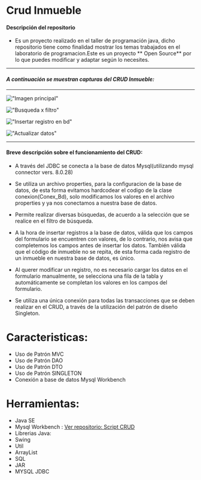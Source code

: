 # Crud Inmueble
#### Descripción del repositorio
- Es un proyecto realizado en el taller de programación java, dicho repositorio tiene como finalidad mostrar los temas trabajados en el laboratorio de programacion.Este es un proyecto ** Open Source** por lo que puedes modificar y adaptar según lo necesites. 

----
#### ***A continuación se muestran capturas del CRUD Inmueble:*** 
----


!["Imagen principal"](https://i.postimg.cc/nrgc77gN/img-princ-3.png)

!["Busqueda x filtro"](https://i.postimg.cc/T24PZM1Q/img-filtro-busq-2.png)

!["Insertar registro en bd"](https://i.postimg.cc/HLdWQTvW/img-insertar-Datos.png)

!["Actualizar datos"](https://i.postimg.cc/CxjLBRN6/img-modificar-Datos-2.png)

---
#### Breve descripción sobre el funcionamiento del CRUD:

- A través del JDBC se conecta a la base de datos Mysql(utilizando mysql connector vers. 8.0.28)

- Se utiliza un archivo properties, para la configuracion de la base de datos, de esta forma evitamos hardcodear el codigo de la clase conexion(Conex_Bd), solo modificamos los valores en el archivo properties y ya nos conectamos a nuestra base de datos.

- Permite realizar diversas búsquedas, de acuerdo a la selección que se realice en el filtro de búsqueda.

- A la hora de insertar registros a la base de datos, válida que los campos del formulario se encuentren con valores, de lo contrario, nos avisa que completemos los campos  antes de insertar los datos. También válida que el código de inmueble  no se repita, de esta forma cada registro de un inmueble en nuestra base de datos, es único.

- Al querer modificar un registro, no es necesario cargar los datos en el formulario manualmente, se selecciona una fila de la tabla y automáticamente se completan los valores en los campos del formulario.

- Se utiliza una única conexión para todas las transacciones que se deben realizar en el CRUD, a través de la utilización del patrón de diseño Singleton.
# Caracteristicas:
- Uso de Patrón MVC
- Uso de Patrón DAO
- Uso de Patrón DTO
- Uso de Patrón SINGLETON
- Conexión a base de datos Mysql Workbench

# Herramientas:
* Java SE
* Mysql Workbench :  [Ver repositorio: Script CRUD](https://github.com/diego0o033/Script-Crud_Inmueble)
* Librerias Java:
 * Swing
 * Util
 * ArrayList
 * SQL
* JAR
 * MYSQL JDBC

